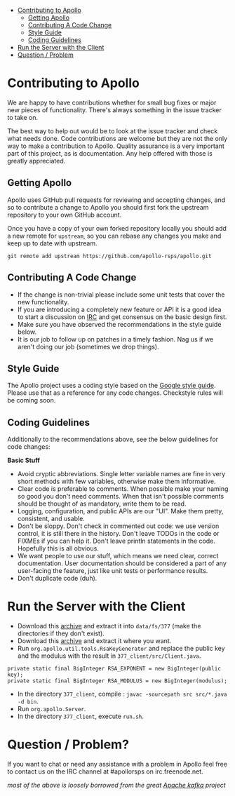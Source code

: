 * [Contributing to Apollo](#contributing-to-apollo)
    * [Getting Apollo](#getting-apollo)
    * [Contributing A Code Change](#contributing-a-code-change)
    * [Style Guide](#style-guide)
    * [Coding Guidelines](#coding-guidelines)
* [Run the Server with the Client](#run-the-server-with-the-client)
* [Question / Problem](#question-problem)

# Contributing to Apollo

We are happy to have contributions whether for small bug fixes or major new
pieces of functionality. There's always something in the issue tracker to
take on.

The best way to help out would be to look at the issue tracker and check
what needs done. Code contributions are welcome but they are not the
only way to make a contribution to Apollo. Quality assurance is a very
important part of this project, as is documentation. Any help offered
with those is greatly appreciated.

## Getting Apollo

Apollo uses GitHub pull requests for reviewing and accepting changes,
and so to contribute a change to Apollo you should first fork the upstream
repository to your own GitHub account.

Once you have a copy of your own forked repository locally you should
add a new remote for `upstream`, so you can rebase any changes
you make and keep up to date with upstream.

```
git remote add upstream https://github.com/apollo-rsps/apollo.git
```

## Contributing A Code Change

* If the change is non-trivial please include some unit tests that cover the new functionality.
* If you are introducing a completely new feature or API it is a good idea to start a discussion on [IRC](#question-problem) and get consensus on the basic design first.
* Make sure you have observed the recommendations in the style guide below.
* It is our job to follow up on patches in a timely fashion. Nag us if we aren't doing our job (sometimes we drop things).

## Style Guide

The Apollo project uses a coding style based on the [Google
style guide](https://google.github.io/styleguide/javaguide.html). Please
use that as a reference for any code changes. Checkstyle rules will be
coming soon.

## Coding Guidelines

Additionally to the recommendations above, see the below guidelines
for code changes:

**Basic Stuff**

* Avoid cryptic abbreviations. Single letter variable names are fine in very short methods with few variables, otherwise make them informative.
* Clear code is preferable to comments. When possible make your naming so good you don't need comments. When that isn't possible comments should be thought of as mandatory, write them to be read.
* Logging, configuration, and public APIs are our "UI". Make them pretty, consistent, and usable.
* Don't be sloppy. Don't check in commented out code: we use version control, it is still there in the history. Don't leave TODOs in the code or FIXMEs if you can help it. Don't leave println statements in the code. Hopefully this is all obvious.
* We want people to use our stuff, which means we need clear, correct documentation. User documentation should be considered a part of any user-facing the feature, just like unit tests or performance results.
* Don't duplicate code (duh).

# Run the Server with the Client

* Download this [archive](http://www.mediafire.com/download/ew288b69ezlz97q/rs377_cache.7z) and extract it into `data/fs/377` (make the directories if they don't exist).
* Download this [archive](http://uppit.com/hkfdlo6tw8b3/377_client.tar.gz) and extract it where you want.
* Run `org.apollo.util.tools.RsaKeyGenerator` and replace the public key and the modulus with the result in `377_client/src/Client.java`.
```
private static final BigInteger RSA_EXPONENT = new BigInteger(public key);
private static final BigInteger RSA_MODULUS = new BigInteger(modulus);
```
* In the directory `377_client`, compile : `javac -sourcepath src src/*.java -d bin`.
* Run `org.apollo.Server`.
* In the directory `377_client`, execute `run.sh`.

# Question / Problem?

If you want to chat or need any assistance with a problem in Apollo feel free
to contact us on the IRC channel at #apollorsps on irc.freenode.net.

*most of the above is loosely borrowed from the great [Apache kafka](http://kafka.apache.org/contributing.html)
project*
